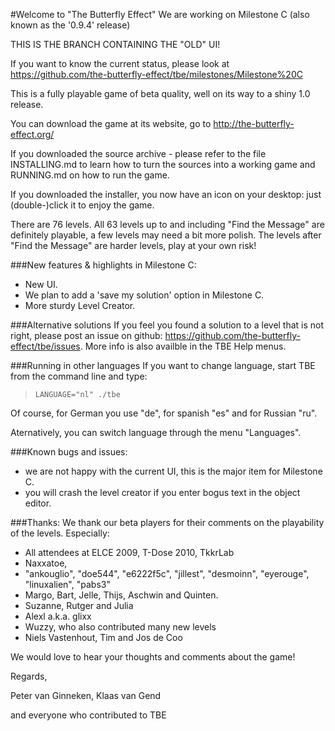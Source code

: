 #Welcome to "The Butterfly Effect"
We are working on Milestone C (also known as the '0.9.4' release)



THIS IS THE BRANCH CONTAINING THE "OLD" UI!



If you want to know the current status, please look at
https://github.com/the-butterfly-effect/tbe/milestones/Milestone%20C

This is a fully playable game of beta quality, well on its way to a shiny
1.0 release. 

You can download the game at its website, 
go to          http://the-butterfly-effect.org/

If you downloaded the source archive - please refer to the file INSTALLING.md
to learn how to turn the sources into a working game and RUNNING.md on how
to run the game.

If you downloaded the installer, you now have an icon on your desktop: 
just (double-)click it to enjoy the game.

There are 76 levels.
All 63 levels up to and including "Find the Message" are definitely playable, 
a few levels may need a bit more polish. 
The levels after "Find the Message" are harder levels, play at your own risk!


###New features & highlights in Milestone C:
 * New UI.
 * We plan to add a 'save my solution' option in Milestone C.
 * More sturdy Level Creator.
 
 
###Alternative solutions
If you feel you found a solution to a level that is not right, please post an
issue on github: https://github.com/the-butterfly-effect/tbe/issues. 
More info is also availble in the TBE Help menus.


###Running in other languages
If you want to change language, start TBE from the command line and
type:
> `LANGUAGE="nl" ./tbe`

Of course, for German you use "de", for spanish "es" and for Russian "ru".

Aternatively, you can switch language through the menu "Languages".


###Known bugs and issues:
  * we are not happy with the current UI, this is the major item for Milestone C.
  * you will crash the level creator if you enter bogus text in the object editor.


###Thanks:
We thank our beta players for their comments on the playability of the levels.
Especially:
 * All attendees at ELCE 2009, T-Dose 2010, TkkrLab
 * Naxxatoe, 
 * "ankouglio", "doe544", "e6222f5c", "jillest", "desmoinn", 
   "eyerouge", "linuxalien", "pabs3"
 * Margo, Bart, Jelle, Thijs, Aschwin and Quinten.
 * Suzanne, Rutger and Julia
 * Alexl a.k.a. glixx
 * Wuzzy, who also contributed many new levels
 * Niels Vastenhout, Tim and Jos de Coo

We would love to hear your thoughts and comments about the game!



Regards,

Peter van Ginneken, Klaas van Gend

and everyone who contributed to TBE
